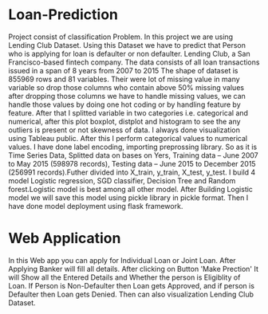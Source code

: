 # Loan-Prediction
Project consist of classification Problem. In this project we are using Lending Club Dataset. Using this Dataset we have to predict that Person who is applying for loan is defaulter or non defaulter. Lending Club, a San Francisco-based fintech company.
The data consists of all loan transactions issued in a span of 8 years from 2007 to 2015
The shape of dataset is 855969 rows and 81 variables. Their were lot of missing value in many variable so drop those columns who contain above 50% missing values after dropping those columns we have to handle missing values, we can handle those values by doing one hot coding or by handling feature by feature. 
After that I splitted variable in two categories i.e. categorical and numerical, after this plot boxplot, distplot and histogram to see the any outliers is present or not skewness of data. I always done visualization using Tableau public.
After this I perform categorical values to numerical values. I have done label encoding, importing preprossing library.
So as it is Time Series Data, Splitted data on bases on Yers, Training data – June 2007 to May 2015 (598978 records), Testing data – June 2015 to December 2015 (256991 records).Futher divided into X_train, y_train, X_test, y_test.
I build 4 model Logistic regression, SGD classifier, Decision Tree and Random forest.Logistic model is best among all other model.
After Building Logistic model we will save this model using pickle library in pickle format.
Then I have done model deployment using flask framework.
# Web Application
In this Web app you can apply for Individual Loan or Joint Loan.
After Applying Banker will fill all details. 
After clicking on Button 'Make Prection' It will Show all the Entered Details and Whether the person is Eligiblity of Loan.
If Person is Non-Defaulter then Loan gets Approved, and if person is Defaulter then Loan gets Denied.
Then can also visualization Lending Club Dataset.
